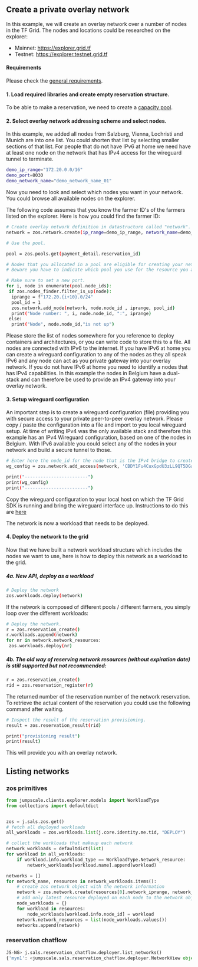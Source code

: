 ## Create a private overlay network

In this example, we will create an overlay network over a number of nodes in the TF Grid. The nodes and locations could be researched on the explorer:

- Mainnet: https://explorer.grid.tf
- Testnet: https://explorer.testnet.grid.tf

#### Requirements

Please check the [general requirements](code).

#### 1. Load required libraries and create empty reservation structure.

To be able to make a reservation, we need to create a [capacity pool](code_pool).

#### 2. Select overlay network addressing scheme and select nodes.

In this example, we added all nodes from Salzburg, Vienna, Lochristi and Munich are into one list. You could shorten that list by selecting smaller sections of that list. For people that do not have IPv6 at home we need have at least one node on the network that has IPv4 access for the wireguard tunnel to terminate.


```bash
demo_ip_range="172.20.0.0/16"
demo_port=8030
demo_network_name="demo_network_name_01"
```

Now you need to look and select which nodes you want in your network. You could browse all available nodes on the explorer.

The following code assumes that you know the farmer ID's of the farmers listed on the explorer. Here is how you could find the farmer ID:

```bash
# Create overlay network definition in datastructure called "network".
network = zos.network.create(ip_range=demo_ip_range, network_name=demo_network_name)

# Use the pool.

pool = zos.pools.get(payment_detail.reservation_id)

# Nodes that you allocated in a pool are eligible for creating your network.
# Beware you have to indicate which pool you use for the resource you add to the network.

# Make sure to set a new port.
for i, node in enumerate(pool.node_ids):
 if zos.nodes_finder.filter_is_up(node):
  iprange = f"172.20.{i+10}.0/24"
  pool_id = 1
  zos.network.add_node(network, node.node_id , iprange, pool_id)
  print("Node number: ", i, node.node_id, ":", iprange)
 else:
  print("Node", node.node_id,"is not up")
```

Please store the list of nodes somewhere for you reference to deploy containers and architectures, or you can write code to store this to a file. All nodes are connected with IPv6 to the internet. If you have IPv6 at home you can create a wireguard configuration to any of the nodes as they all speak IPv6 and any node can act as you private gateway into your overlay network. If you do not have IPv6 at home you need to identify a nodes that has IPv4 capabilities. In this example the nodes in Belgium have a dual-stack and can therefore be used to provide an IPv4 gateway into your overlay network.

#### 3. Setup wireguard configuration

An important step is to create a wireguard configuration (file) providing you with secure access to your private peer-to-peer overlay network. Please copy / paste the configuration into a file and import to you local wireguard setup. At time of writing IPv4 was the only available stack and therefore this example has an IPv4 Wireguard configuration, based on one of the nodes in Belgium. With IPv6 available you could select any of the nodes in your network and build a secure tunnel to those.


```bash
# Enter here the node_id for the node that is the IPv4 bridge to create the wireguard config.
wg_config = zos.network.add_access(network, 'CBDY1Fu4CuxGpdU3zLL9QT5DGaRkxjpuJmzV6V5CBWg4', '172.20.100.0/24', ipv4=True)

print("------------------------")
print(wg_config)
print("------------------------")
```

Copy the wireguard configuration to your local host on which the TF Grid SDK is running and bring the wireguard interface up. Instructions to do this are [here](https://www.wireguard.com/quickstart/)

The network is now a workload that needs to be deployed.

#### 4. Deploy the network to the grid

Now that we have built a network workload structure which includes the nodes we want to use, here is how to deploy this network as a workload to the grid.

##### 4a. New API, deploy as a workload

```bash
# Deploy the network
zos.workloads.deploy(network)
```

If the network is composed of different pools / different farmers, you simply loop over the different workloads:

```bash
# Deploy the network.
r = zos.reservation_create()
r.workloads.append(network)
for nr in network.network_resources:
 zos.workloads.deploy(nr)
```

##### 4b. The old way of reserving network resources (without expiration date) is still supported but not recommended:

```bash
r = zos.reservation_create()
rid = zos.reservation_register(r)
```

The returned number of the reservation number of the network reservation. To retrieve the actual content of the reservation you could use the following command after waiting.

```bash
# Inspect the result of the reservation provisioning.
result = zos.reservation_result(rid)

print("provisioning result")
print(result)
```

This will provide you with an overlay network.


## Listing networks

### zos primitives

```python
from jumpscale.clients.explorer.models import WorkloadType                                        
from collections import defaultdict  


zos = j.sals.zos.get()           
# fetch all deployed workloads                                                                 
all_workloads = zos.workloads.list(j.core.identity.me.tid, "DEPLOY")                              

# collect the workloads that makeup each network                                                             
network_workloads = defaultdict(list)                                                             
for workload in all_workloads: 
    if workload.info.workload_type == WorkloadType.Network_resource: 
        network_workloads[workload.name].append(workload)

networks = []
for network_name, resources in network_workloads.items(): 
    # create zos network object with the network information
    network = zos.network.create(resources[0].network_iprange, network_name) 
    # add only latest resource deployed on each node to the network object
    node_workloads = {}
    for workload in resources:
        node_workloads[workload.info.node_id] = workload
    network.network_resources = list(node_workloads.values())
    networks.append(network)
```

### reservation chatflow

```python
JS-NG> j.sals.reservation_chatflow.deployer.list_networks()                                                               
{'myn1': <jumpscale.sals.reservation_chatflow.deployer.NetworkView object at 0x7fe89297ff40>, 'bz3': <jumpscale.sals.reservation_chatflow.deployer.NetworkView object at 0x7fe88c8bb040>, '17d03c275dda4bc7b0fb7d0afa7d889d': <jumpscale.sals.reservation_chatflow.deployer.NetworkView object at 0x7fe88ebde220>, 'ahmedthabet.3bot_apps': <jumpscale.sals.reservation_chatflow.deployer.NetworkView object at 0x7fe88f04fa30>}

```
